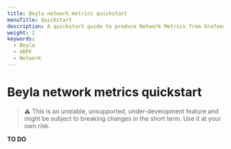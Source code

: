 ```yaml
---
title: Beyla network metrics quickstart
menuTitle: Quickstart
description: A quickstart guide to produce Network Metrics from Grafana Beyla
weight: 2
keywords:
  - Beyla
  - eBPF
  - Network
---
```


# Beyla network metrics quickstart

> ⚠️ This is an unstable, unsupported, under-development feature and might be subject to breaking changes in
> the short term. Use it at your own risk.


**TO DO**